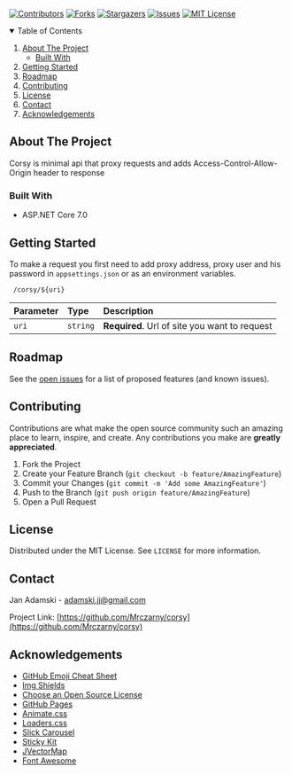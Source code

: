 <!--
*** Readme created using https://github.com/othneildrew/Best-README-Template 
-->



<!-- PROJECT SHIELDS -->
<!--
*** I'm using markdown "reference style" links for readability.
*** Reference links are enclosed in brackets [ ] instead of parentheses ( ).
*** See the bottom of this document for the declaration of the reference variables
*** for contributors-url, forks-url, etc. This is an optional, concise syntax you may use.
*** https://www.markdownguide.org/basic-syntax/#reference-style-links
-->
[![Contributors][contributors-shield]][contributors-url]
[![Forks][forks-shield]][forks-url]
[![Stargazers][stars-shield]][stars-url]
[![Issues][issues-shield]][issues-url]
[![MIT License][license-shield]][license-url]




<!-- TABLE OF CONTENTS -->
<details open="open">
  <summary>Table of Contents</summary>
  <ol>
    <li>
      <a href="#about-the-project">About The Project</a>
      <ul>
        <li><a href="#built-with">Built With</a></li>
      </ul>
    </li>
    <li>
      <a href="#getting-started">Getting Started</a>
    </li>
    <li><a href="#roadmap">Roadmap</a></li>
    <li><a href="#contributing">Contributing</a></li>
    <li><a href="#license">License</a></li>
    <li><a href="#contact">Contact</a></li>
    <li><a href="#acknowledgements">Acknowledgements</a></li>
  </ol>
</details>



<!-- ABOUT THE PROJECT -->
## About The Project

Corsy is minimal api that proxy requests and 
adds Access-Control-Allow-Origin header to response

### Built With

* ASP.NET Core 7.0

<!-- GETTING STARTED -->
## Getting Started

To make a request you first need to add proxy address,
proxy user and his password in `appsettings.json` or as an environment variables.



```
 /corsy/${uri}
```

| Parameter | Type     | Description                |
| :-------- | :------- | :------------------------- |
| `uri` | `string` | **Required**. Url of site you want to request |


<!-- ROADMAP -->
## Roadmap

See the [open issues](https://github.com/Mrczarny/corsy/issues) for a list of proposed features (and known issues).



<!-- CONTRIBUTING -->
## Contributing

Contributions are what make the open source community such an amazing place to learn, inspire, and create. Any contributions you make are **greatly appreciated**.

1. Fork the Project
2. Create your Feature Branch (`git checkout -b feature/AmazingFeature`)
3. Commit your Changes (`git commit -m 'Add some AmazingFeature'`)
4. Push to the Branch (`git push origin feature/AmazingFeature`)
5. Open a Pull Request



<!-- LICENSE -->
## License

Distributed under the MIT License. See `LICENSE` for more information.



<!-- CONTACT -->
## Contact

Jan Adamski - adamski.jj@gmail.com

Project Link: [https://github.com/Mrczarny/corsy](https://github.com/Mrczarny/corsy)



<!-- ACKNOWLEDGEMENTS -->
## Acknowledgements
* [GitHub Emoji Cheat Sheet](https://www.webpagefx.com/tools/emoji-cheat-sheet)
* [Img Shields](https://shields.io)
* [Choose an Open Source License](https://choosealicense.com)
* [GitHub Pages](https://pages.github.com)
* [Animate.css](https://daneden.github.io/animate.css)
* [Loaders.css](https://connoratherton.com/loaders)
* [Slick Carousel](https://kenwheeler.github.io/slick)
* [Sticky Kit](http://leafo.net/sticky-kit)
* [JVectorMap](http://jvectormap.com)
* [Font Awesome](https://fontawesome.com)





<!-- MARKDOWN LINKS & IMAGES -->
<!-- https://www.markdownguide.org/basic-syntax/#reference-style-links -->
[contributors-shield]: https://img.shields.io/github/contributors/Mrczarny/corsy?style=for-the-badge
[contributors-url]: https://github.com/Mrczarny/corsy/graphs/contributors
[forks-shield]: https://img.shields.io/github/forks/Mrczarny/corsy?style=for-the-badge
[forks-url]: https://github.com/Mrczarny/corsy/network/members
[stars-shield]: https://img.shields.io/github/stars/Mrczarny/corsy?style=for-the-badge
[stars-url]: https://github.com/Mrczarny/corsy/stargazers
[issues-shield]: https://img.shields.io/github/issues/Mrczarny/corsy?style=for-the-badge
[issues-url]: https://github.com/Mrczarny/corsy/issues
[license-shield]: https://img.shields.io/github/license/Mrczarny/corsy?style=for-the-badge
[license-url]: https://github.com/Mrczarny/corsy/blob/master/LICENSE.txt
